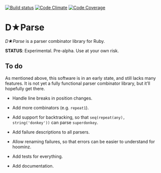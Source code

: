 [![Build status](http://img.shields.io/travis/ddfreyne/d-parse.svg)](https://travis-ci.org/ddfreyne/d-parse)
[![Code Climate](http://img.shields.io/codeclimate/github/ddfreyne/d-parse.svg)](https://codeclimate.com/github/ddfreyne/d-parse)
[![Code Coverage](http://img.shields.io/coveralls/ddfreyne/d-parse.svg)](https://coveralls.io/r/ddfreyne/d-parse)

# D★Parse

_D★Parse_ is a parser combinator library for Ruby.

**STATUS**: Experimental. Pre-alpha. Use at your own risk.

## To do

As mentioned above, this software is in an early state, and still lacks many features. It is not yet a fully functional parser combinator library, but it’ll hopefully get there.

* Handle line breaks in position changes.

* Add more combinators (e.g. `repeat1`).

* Add support for backtracking, so that `seq(repeat(any), string('donkey'))` can parse `superdonkey`.

* Add failure descriptions to all parsers.

* Allow renaming failures, so that errors can be easier to understand for hoominz.

* Add tests for everything.

* Add documentation.
